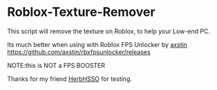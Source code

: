 # Roblox-Texture-Remover
This script will remove the texture on Roblox, to help your Low-end PC.

Its much better when using with Roblox FPS Unlocker by [axstin](https://github.com/axstin)
https://github.com/axstin/rbxfpsunlocker/releases

NOTE:this is NOT a FPS BOOSTER

Thanks for my friend [HerbHSSO](https://github.com/HerbHSSO) for testing.
